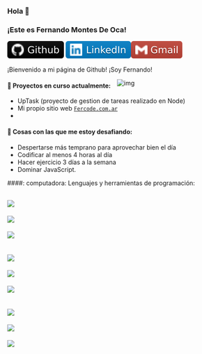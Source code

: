 ### Hola 👋 
### ¡Este es Fernando Montes De Oca!
<code></code>
[<code><img display="inline" src="-Github-000.svg"></code>](https://github.com/FerCodev)
[<code><img display="inline" src="-LinkedIn-blue.svg"></code>](https://www.linkedin.com/in/montes-de-oca/)[<code><img display="inline" src="-Gmail-c14438.svg"> </code>](mailto:fernando.proff@hotmail.com)

¡Bienvenido a mi página de Github! ¡Soy Fernando!  

<img align = "right" alt = "img" src = "" width = "50%" height = "auto" />


#### 🌱 Proyectos en curso actualmente: 
- UpTask (proyecto de gestion de tareas realizado en Node)  
- Mi propio sitio web  <code>[Fercode.com.ar](https://fercode.com.ar/)</code> 
- 

#### 💪 Cosas con las que me estoy desafiando:
- Despertarse más temprano para aprovechar bien el día
- Codificar al menos 4 horas al día
- Hacer ejercicio 3 días a la semana
- Dominar JavaScript.

####: computadora: Lenguajes y herramientas de programación:
<p>
	<img width = "50%" align = "right" src = "" />

<code> <img width = "10%" src = "https://www.vectorlogo.zone/logos/javascript/javascript-ar21.svg"> </code>
<code> <img width = "10%" src = "https://www.vectorlogo.zone/logos/json/json-ar21.svg"> </code>
<code> <img width = "8%" src = "https://www.vectorlogo.zone/logos/pugjs/pugjs-ar21.svg"> </code>
<br />
<code> <img width = "10%" src = "https://www.vectorlogo.zone/logos/reactjs/reactjs-ar21.svg"> </code>
<code> <img width = "10%" src = "https://www.vectorlogo.zone/logos/nodejs/nodejs-ar21.svg"> </code>
<code> <img width = "10%" src = "https://www.vectorlogo.zone/logos/npmjs/npmjs-ar21.svg"> </code>
<br />
<code> <img width = "10%" src = "https://www.vectorlogo.zone/logos/git-scm/git-scm-ar21.svg"> </code>
<code> <img width = "10%" src = "https://www.vectorlogo.zone/logos/w3_html5/w3_html5-ar21.svg"> </code>
<code> <img width = "10%" src = "https://www.vectorlogo.zone/logos/nodemonio/nodemonio-ar21.svg"> </code>
</p>